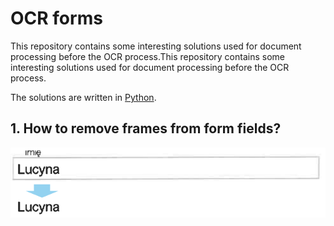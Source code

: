 # OCR forms

This repository contains some interesting solutions used for document processing before the OCR process.This repository contains some interesting solutions used for document processing before the OCR process.  

The solutions are written in [Python](https://www.python.org/).

## 1. How to remove frames from form fields?  

<img src="images/lucyna_przed_po.png" alt="efekt usuwania ramek">
